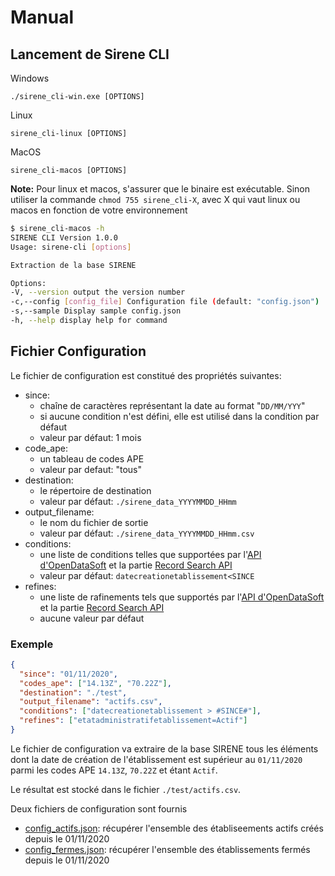 # Manual

## Lancement de Sirene CLI

Windows

    ./sirene_cli-win.exe [OPTIONS]

Linux

    sirene_cli-linux [OPTIONS]

MacOS

    sirene_cli-macos [OPTIONS]

**Note:** Pour linux et macos, s'assurer que le binaire est exécutable. Sinon utiliser la commande `chmod 755 sirene_cli-X`, avec X qui vaut linux ou macos en fonction de votre environnement

```sh
$ sirene_cli-macos -h
SIRENE CLI Version 1.0.0
Usage: sirene-cli [options]

Extraction de la base SIRENE

Options:
-V, --version output the version number
-c,--config [config_file] Configuration file (default: "config.json")
-s,--sample Display sample config.json
-h, --help display help for command
```

## Fichier Configuration

Le fichier de configuration est constitué des propriétés suivantes:

- since:
  - chaîne de caractères représentant la date au format "`DD/MM/YYY`"
  - si aucune condition n'est défini, elle est utilisé dans la condition par défaut
  - valeur par défaut: 1 mois
- code_ape:
  - un tableau de codes APE
  - valeur par defaut: "tous"
- destination:
  - le répertoire de destination
  - valeur par défaut: `./sirene_data_YYYYMMDD_HHmm`
- output_filename:
  - le nom du fichier de sortie
  - valeur par défaut: `./sirene_data_YYYYMMDD_HHmm.csv`
- conditions:
  - une liste de conditions telles que supportées par l'[API d'OpenDataSoft](https://help.opendatasoft.com/apis/ods-search-v1/#query-language-and-geo-filtering) et la partie [Record Search API](https://help.opendatasoft.com/apis/ods-search-v1/#record-search-api)
  - valeur par défaut: `datecreationetablissement<SINCE`
- refines:
  - une liste de rafinements tels que supportés par l'[API d'OpenDataSoft](https://help.opendatasoft.com/apis/ods-search-v1/#query-language-and-geo-filtering) et la partie [Record Search API](https://help.opendatasoft.com/apis/ods-search-v1/#record-search-api)
  - aucune valeur par défaut

### Exemple

```json
{
  "since": "01/11/2020",
  "codes_ape": ["14.13Z", "70.22Z"],
  "destination": "./test",
  "output_filename": "actifs.csv",
  "conditions": ["datecreationetablissement > #SINCE#"],
  "refines": ["etatadministratifetablissement=Actif"]
}
```

Le fichier de configuration va extraire de la base SIRENE tous les éléments dont la date de création de l'établissement est supérieur au `01/11/2020` parmi les codes APE `14.13Z`, `70.22Z` et étant `Actif`.

Le résultat est stocké dans le fichier `./test/actifs.csv`.

Deux fichiers de configuration sont fournis
- [config_actifs.json](config_actifs.json): récupérer l'ensemble des établiseements actifs créés depuis le 01/11/2020
- [config_fermes.json](config_actifs.json): récupérer l'ensemble des établissements fermés depuis le 01/11/2020
